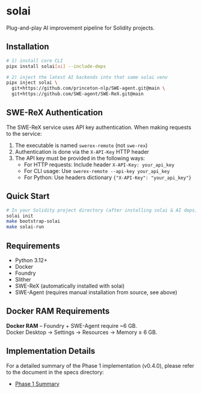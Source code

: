 # solai

Plug-and-play AI improvement pipeline for Solidity projects.

## Installation

```bash
# 1) install core CLI
pipx install solai[ai] --include-deps

# 2) inject the latest AI backends into that same solai venv
pipx inject solai \
  git+https://github.com/princeton-nlp/SWE-agent.git@main \
  git+https://github.com/SWE-agent/SWE-ReX.git@main
```

## SWE-ReX Authentication

The SWE-ReX service uses API key authentication. When making requests to the service:

1. The executable is named `swerex-remote` (not `swe-rex`)
2. Authentication is done via the `X-API-Key` HTTP header
3. The API key must be provided in the following ways:
   - For HTTP requests: Include header `X-API-Key: your_api_key`
   - For CLI usage: Use `swerex-remote --api-key your_api_key`
   - For Python: Use headers dictionary `{"X-API-Key": "your_api_key"}`

## Quick Start

```bash
# In your Solidity project directory (after installing solai & AI deps):
solai init
make bootstrap-solai
make solai-run
```

## Requirements

- Python 3.12+
- Docker
- Foundry
- Slither
- SWE-ReX (automatically installed with solai)
- SWE-Agent (requires manual installation from source, see above)

## Docker RAM Requirements

**Docker RAM** – Foundry + SWE-Agent require ~6 GB.  
Docker Desktop → Settings → Resources → Memory ≥ 6 GB.

## Implementation Details

For a detailed summary of the Phase 1 implementation (v0.4.0), please refer to the document in the specs directory:

- [Phase 1 Summary](specs/phase1_summary.md) 